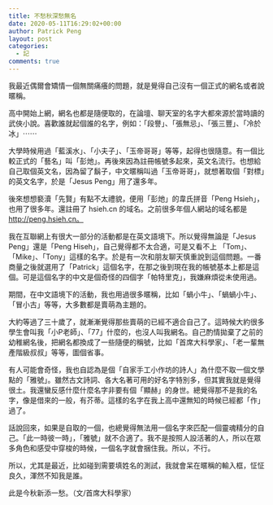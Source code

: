 ```yaml
---
title: 不愁秋深愁無名‬
date: 2020-05-11T16:29:02+00:00
author: Patrick Peng
layout: post
categories:
  - 記
comments: true
---
```

我最近偶爾會矯情一個無關痛癢的問題，就是覺得自己沒有一個正式的網名或者說暱稱。

高中開始上網，網名也都是隨便取的，在論壇、聊天室的名字大都來源於當時讀的武俠小說。喜歡誰就起個誰的名字，例如：「段譽」、「張無忌」、「張三豐」、「冷於冰」⋯⋯ 

大學時候用過「藍溪水」、「小夫子」、「玉帝哥哥」等等，起得也很隨意。有一個比較正式的「藝名」叫「彭灺」。再後來因為註冊帳號多起來，英文名流行。也想給自己取個英文名，因為留了鬍子，中文暱稱叫過「玉帝哥哥」，就想著取個「對標」的英文名字，於是「Jesus Peng」用了還多年。

後來想想褻瀆「先賢」有點不太禮貌，便用「彭灺」的韋氏拼音「Peng Hsieh」，也用了很多年。還註冊了 hsieh.cn 的域名。之前很多年個人網站的域名都是 http://peng.hsieh.cn。

我在互聯網上有很大一部分的活動都是在英文語境下。所以覺得無論是「Jesus Peng」還是「Peng Hiseh」，自己覺得都不太合適，可是又看不上 「Tom」、「Mike」、「Tony」這樣的名字。於是有一次和朋友聊天慎重說到這個問題。一番商量之後就選用了「Patrick」這個名字，在那之後到現在我的帳號基本上都是這個。可是這個名字的中文是個奇怪的四個字「帕特里克」，我嫌麻煩從未使用過。

期間，在中文語境下的活動，我也用過很多暱稱，比如「蝸小牛」、「蝸蝸小牛」、「冒小古」等等，大多數都是賣萌為主題的。

大約等過了三十歲了，就漸漸覺得那些賣萌的已經不適合自己了。這時候大約很多學生會叫我「小P老師」、「77」什麼的，也沒人叫我網名。自己酌情拋棄了之前的幼稚網名後，把網名都換成了一些隨便的稱號，比如「首席大科學家」、「老一輩無產階級叔叔」等等，圖個省事。

有人可能會奇怪，我也自認為是個「自家手工小作坊的詩人」為什麼不取一個文學點的「雅號」。雖然古文詩詞、各大名著可用的好名字特別多，但其實我就是覺得很土。我還蠻反感什麼什麼名字非要有個「顯赫」的身世。總覺得那不是我的名字，像是借來的一般，有芥蒂。這樣的名字在我上高中還無知的時候已經都「作」過了。

話說回來，如果是自取的一個，也總覺得無法用一個名字來匹配一個靈魂精分的自己。「此一時彼一時」，「雅號」就不合適了。我不是按照人設活著的人，所以在眾多角色和感受中穿梭的時候，一個名字就會捆住我。所以，不行。

所以，尤其是最近，比如碰到需要填姓名的測試，我就會呆在暱稱的輸入框，怔怔良久，渾然不知我是誰。

此是今秋新添一愁。（文/首席大科學家）